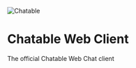 ![][logo]

# Chatable Web Client
The official Chatable Web Chat client

[logo]: https://raw.githubusercontent.com/Chatable/chatable.github.io/master/img/chatableclienticon-small.png "Chatable"
